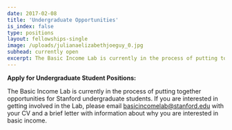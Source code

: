 ```yaml
---
date: 2017-02-08
title: 'Undergraduate Opportunities'
is_index: false
type: positions
layout: fellowships-single
image: /uploads/julianaelizabethjoeguy_0.jpg
subhead: currently open
excerpt: The Basic Income Lab is currently in the process of putting together opportunities for Stanford undergraduate students.
---
```

**Apply for Undergraduate Student Positions:**

The Basic Income Lab is currently in the process of putting together opportunities for Stanford undergraduate students. If you are interested in getting involved in the Lab, please email basicincomelab@stanford.edu with your CV and a brief letter with information about why you are interested in basic income.